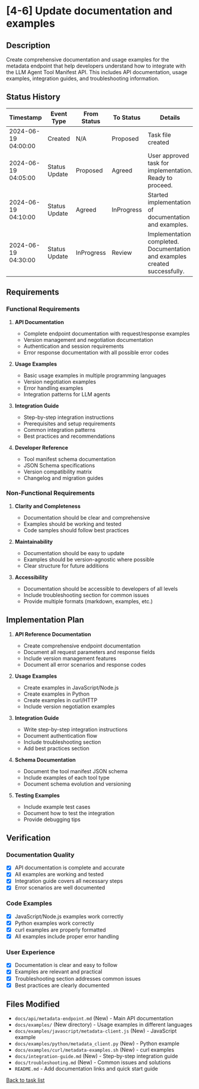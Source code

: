 # [4-6] Update documentation and examples

## Description

Create comprehensive documentation and usage examples for the metadata endpoint that help developers understand how to integrate with the LLM Agent Tool Manifest API. This includes API documentation, usage examples, integration guides, and troubleshooting information.

## Status History

| Timestamp | Event Type | From Status | To Status | Details | User |
|-----------|------------|-------------|-----------|---------|------|
| 2024-06-19 04:00:00 | Created      | N/A         | Proposed  | Task file created                                            | AI_Agent    |
| 2024-06-19 04:05:00 | Status Update | Proposed | Agreed | User approved task for implementation. Ready to proceed. | chaddorsey |
| 2024-06-19 04:10:00 | Status Update | Agreed | InProgress | Started implementation of documentation and examples. | AI_Agent |
| 2024-06-19 04:30:00 | Status Update | InProgress | Review | Implementation completed. Documentation and examples created successfully. | AI_Agent |

## Requirements

### Functional Requirements
1. **API Documentation**
   - Complete endpoint documentation with request/response examples
   - Version management and negotiation documentation
   - Authentication and session requirements
   - Error response documentation with all possible error codes

2. **Usage Examples**
   - Basic usage examples in multiple programming languages
   - Version negotiation examples
   - Error handling examples
   - Integration patterns for LLM agents

3. **Integration Guide**
   - Step-by-step integration instructions
   - Prerequisites and setup requirements
   - Common integration patterns
   - Best practices and recommendations

4. **Developer Reference**
   - Tool manifest schema documentation
   - JSON Schema specifications
   - Version compatibility matrix
   - Changelog and migration guides

### Non-Functional Requirements
1. **Clarity and Completeness**
   - Documentation should be clear and comprehensive
   - Examples should be working and tested
   - Code samples should follow best practices

2. **Maintainability**
   - Documentation should be easy to update
   - Examples should be version-agnostic where possible
   - Clear structure for future additions

3. **Accessibility**
   - Documentation should be accessible to developers of all levels
   - Include troubleshooting section for common issues
   - Provide multiple formats (markdown, examples, etc.)

## Implementation Plan

1. **API Reference Documentation**
   - Create comprehensive endpoint documentation
   - Document all request parameters and response fields
   - Include version management features
   - Document all error scenarios and response codes

2. **Usage Examples**
   - Create examples in JavaScript/Node.js
   - Create examples in Python
   - Create examples in curl/HTTP
   - Include version negotiation examples

3. **Integration Guide**
   - Write step-by-step integration instructions
   - Document authentication flow
   - Include troubleshooting section
   - Add best practices section

4. **Schema Documentation**
   - Document the tool manifest JSON schema
   - Include examples of each tool type
   - Document schema evolution and versioning

5. **Testing Examples**
   - Include example test cases
   - Document how to test the integration
   - Provide debugging tips

## Verification

### Documentation Quality
- [x] API documentation is complete and accurate
- [x] All examples are working and tested
- [x] Integration guide covers all necessary steps
- [x] Error scenarios are well documented

### Code Examples
- [x] JavaScript/Node.js examples work correctly
- [x] Python examples work correctly
- [x] curl examples are properly formatted
- [x] All examples include proper error handling

### User Experience
- [x] Documentation is clear and easy to follow
- [x] Examples are relevant and practical
- [x] Troubleshooting section addresses common issues
- [x] Best practices are clearly documented

## Files Modified

- `docs/api/metadata-endpoint.md` (New) - Main API documentation
- `docs/examples/` (New directory) - Usage examples in different languages
- `docs/examples/javascript/metadata-client.js` (New) - JavaScript example
- `docs/examples/python/metadata_client.py` (New) - Python example
- `docs/examples/curl/metadata-examples.sh` (New) - curl examples
- `docs/integration-guide.md` (New) - Step-by-step integration guide
- `docs/troubleshooting.md` (New) - Common issues and solutions
- `README.md` - Add documentation links and quick start guide

[Back to task list](../tasks.md) 